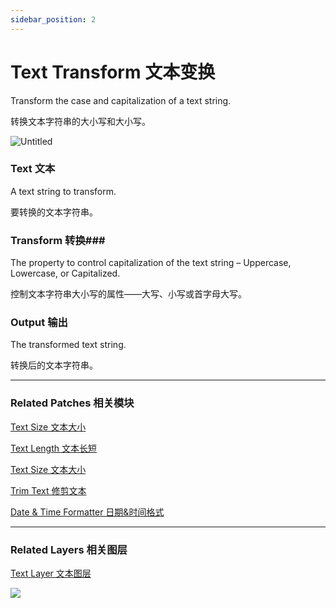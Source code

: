 ```yaml
---
sidebar_position: 2
---
```


# Text Transform 文本变换

Transform the case and capitalization of a text string.

转换文本字符串的大小写和大小写。

![Untitled](https://s3.us-west-2.amazonaws.com/secure.notion-static.com/f8b34f5a-31c9-4214-9be6-00d9a54d6caf/Untitled.png?X-Amz-Algorithm=AWS4-HMAC-SHA256&X-Amz-Content-Sha256=UNSIGNED-PAYLOAD&X-Amz-Credential=AKIAT73L2G45EIPT3X45%2F20220602%2Fus-west-2%2Fs3%2Faws4_request&X-Amz-Date=20220602T180517Z&X-Amz-Expires=86400&X-Amz-Signature=b494b1dadb5ae3f38147a731dd71328d25cf641c4c919b8e0cafeed43633bc16&X-Amz-SignedHeaders=host&response-content-disposition=filename%20%3D%22Untitled.png%22&x-id=GetObject)

### Text 文本

A text string to transform.

要转换的文本字符串。

### Transform 转换### 

The property to control capitalization of the text string – Uppercase, Lowercase, or Capitalized.

控制文本字符串大小写的属性——大写、小写或首字母大写。

### Output 输出

The transformed text string.

转换后的文本字符串。

------

### Related Patches 相关模块

[Text Size 文本大小](https://www.notion.so/Text-Size-72cf71974e544a7f9b2fc9fb5de9143e)

[Text Length 文本长短](https://www.notion.so/Text-Length-4f520beee1fd463aa41737d2afd76ae2)

[Text Size 文本大小](https://www.notion.so/Text-Size-72cf71974e544a7f9b2fc9fb5de9143e)

[Trim Text 修剪文本](https://www.notion.so/Trim-Text-1c15e6b94a6541b396788d4a55fba679)

[Date & Time Formatter 日期&时间格式](https://www.notion.so/Date-Time-Formatter-aecf2541232d4eae835f22a8bac70e48)

------

### Related Layers 相关图层

[Text Layer 文本图层](https://www.notion.so/Text-Layer-55f5163900ed47698f1ccc1752423a88)

![](https://s3.us-west-2.amazonaws.com/secure.notion-static.com/3db7c363-bcad-405a-91f1-c1ae220b9b60/Untitled.png?X-Amz-Algorithm=AWS4-HMAC-SHA256&X-Amz-Content-Sha256=UNSIGNED-PAYLOAD&X-Amz-Credential=AKIAT73L2G45EIPT3X45%2F20220602%2Fus-west-2%2Fs3%2Faws4_request&X-Amz-Date=20220602T180528Z&X-Amz-Expires=86400&X-Amz-Signature=3e0e8460676d16085519285ae617483fe791b2a74cd77ad470a81bdee8555767&X-Amz-SignedHeaders=host&response-content-disposition=filename%20%3D%22Untitled.png%22&x-id=GetObject)
